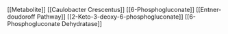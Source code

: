 [[Metabolite]]
[[Caulobacter Crescentus]]
[[6-Phosphogluconate]]
[[Entner-doudoroff Pathway]]
[[2-Keto-3-deoxy-6-phosphogluconate]]
[[6-Phosphogluconate Dehydratase]]
